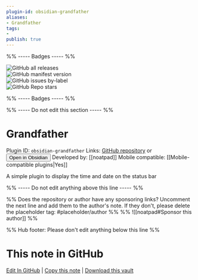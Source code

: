 ```yaml
---
plugin-id: obsidian-grandfather
aliases:
- Grandfather
tags: 
- 
publish: true
---
```


%% ----- Badges ----- %%

![GitHub all releases](https://img.shields.io/github/downloads/noatpad/obsidian-grandfather/total?color=573E7A&logo=github&style=for-the-badge)   
![GitHub manifest version](https://img.shields.io/github/manifest-json/v/noatpad/obsidian-grandfather?color=573E7A&logo=github&style=for-the-badge)   
![GitHub issues by-label](https://img.shields.io/github/issues/noatpad/obsidian-grandfather/help%20wanted?color=573E7A&logo=github&style=for-the-badge)   
![GitHub Repo stars](https://img.shields.io/github/stars/noatpad/obsidian-grandfather?color=573E7A&logo=github&style=for-the-badge)

%% ----- Badges ----- %%

%% ----- Do not edit this section ----- %%

# Grandfather

Plugin ID: `obsidian-grandfather`
Links: [GitHub repository](https://github.com/noatpad/obsidian-grandfather) or [<button id=HH>Open in Obsidian</button>](obsidian://show-plugin?id=obsidian-grandfather)
Developed by: [[noatpad]]
Mobile compatible: [[Mobile-compatible plugins|Yes]]

A simple plugin to display the time and date on the status bar

%% ----- Do not edit anything above this line ----- %% 

%% Does the repository or author have any sponsoring links? Uncomment the next line and add them to the author's note. If they don't, please delete the placeholder tag: #placeholder/author %%
%% ![[noatpad#Sponsor this author]] %%

%% Hub footer: Please don't edit anything below this line %%

# This note in GitHub

<span class="git-footer">[Edit In GitHub](https://github.dev/obsidian-community/obsidian-hub/blob/main/02%20-%20Community%20Expansions/02.05%20All%20Community%20Expansions/Plugins/obsidian-grandfather.md "git-hub-edit-note") | [Copy this note](https://raw.githubusercontent.com/obsidian-community/obsidian-hub/main/02%20-%20Community%20Expansions/02.05%20All%20Community%20Expansions/Plugins/obsidian-grandfather.md "git-hub-copy-note") | [Download this vault](https://github.com/obsidian-community/obsidian-hub/archive/refs/heads/main.zip "git-hub-download-vault") </span>
